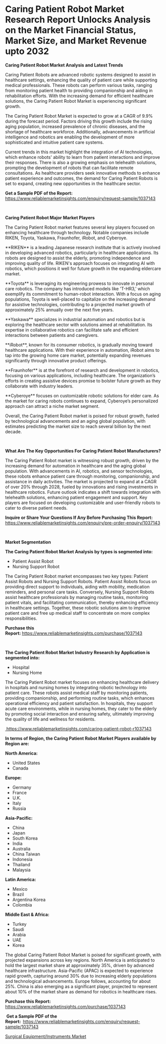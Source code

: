 <p><h1>Caring Patient Robot Market Research Report Unlocks Analysis on the Market Financial Status, Market Size, and Market Revenue upto 2032</h1></p><p><strong>Caring Patient Robot Market Analysis and Latest Trends</strong></p>
<p><p>Caring Patient Robots are advanced robotic systems designed to assist in healthcare settings, enhancing the quality of patient care while supporting medical professionals. These robots can perform various tasks, ranging from monitoring patient health to providing companionship and aiding in rehabilitation efforts. With the increasing demand for efficient healthcare solutions, the Caring Patient Robot Market is experiencing significant growth. </p><p>The Caring Patient Robot Market is expected to grow at a CAGR of 9.9% during the forecast period. Factors driving this growth include the rising aging population, increased prevalence of chronic diseases, and the shortage of healthcare workforce. Additionally, advancements in artificial intelligence and robotics are enabling the development of more sophisticated and intuitive patient care systems. </p><p>Current trends in this market highlight the integration of AI technologies, which enhance robots' ability to learn from patient interactions and improve their responses. There is also a growing emphasis on telehealth solutions, prompting the development of robots that can facilitate remote consultations. As healthcare providers seek innovative methods to enhance patient experience and outcomes, the demand for Caring Patient Robots is set to expand, creating new opportunities in the healthcare sector.</p></p>
<p><strong>Get a Sample PDF of the Report:&nbsp;</strong> <a href="https://www.reliablemarketinsights.com/enquiry/request-sample/1037143?utm_campaign=2183&utm_medium=2&utm_source=Github&utm_content=ia&utm_term=21032025&utm_id=caring-patient-robot">https://www.reliablemarketinsights.com/enquiry/request-sample/1037143</a></p>
<p>&nbsp;</p>
<p><strong>Caring Patient Robot Major Market Players</strong></p>
<p><p>The Caring Patient Robot market features several key players focused on enhancing healthcare through technology. Notable companies include RIKEN, Toyota, Yaskawa, Fraunhofer, iRobot, and Cyberoye.</p><p>**RIKEN** is a leading Japanese research institute that is actively involved in developing advanced robotics, particularly in healthcare applications. Its robots are designed to assist the elderly, promoting independence and improving quality of life. RIKEN's approach focuses on integrating AI with robotics, which positions it well for future growth in the expanding eldercare market.</p><p>**Toyota** is leveraging its engineering prowess to innovate in personal care robotics. The company has introduced models like 'T-HR3,' which exemplify its commitment to human-robot interaction. With a focus on aging populations, Toyota is well-placed to capitalize on the increasing demand for assistive technologies, contributing to a projected market growth of approximately 25% annually over the next five years.</p><p>**Yaskawa** specializes in industrial automation and robotics but is exploring the healthcare sector with solutions aimed at rehabilitation. Its expertise in collaborative robotics can facilitate safe and efficient interactions between patients and caregivers.</p><p>**iRobot**, known for its consumer robotics, is gradually moving toward healthcare applications. With their experience in automation, iRobot aims to tap into the growing home care market, potentially expanding revenues significantly through innovative product offerings.</p><p>**Fraunhofer** is at the forefront of research and development in robotics, focusing on various applications, including healthcare. The organization’s efforts in creating assistive devices promise to bolster future growth as they collaborate with industry leaders.</p><p>**Cyberoye** focuses on customizable robotic solutions for elder care. As the market for caring robots continues to expand, Cyberoye’s personalized approach can attract a niche market segment.</p><p>Overall, the Caring Patient Robot market is poised for robust growth, fueled by technological advancements and an aging global population, with estimates predicting the market size to reach several billion by the next decade.</p></p>
<p>&nbsp;</p>
<p><strong>What Are The Key Opportunities For Caring Patient Robot Manufacturers?</strong></p>
<p><p>The Caring Patient Robot market is witnessing robust growth, driven by the increasing demand for automation in healthcare and the aging global population. With advancements in AI, robotics, and sensor technologies, these robots enhance patient care through monitoring, companionship, and assistance in daily activities. The market is projected to expand at a CAGR of over 20% through 2028, fueled by innovations and rising investments in healthcare robotics. Future outlook indicates a shift towards integration with telehealth solutions, enhancing patient engagement and support. Key players are focused on developing customizable and user-friendly robots to cater to diverse patient needs.</p></p>
<p><strong>Inquire or Share Your Questions If Any Before Purchasing This Report:</strong> <a href="https://www.reliablemarketinsights.com/enquiry/pre-order-enquiry/1037143?utm_campaign=2183&utm_medium=2&utm_source=Github&utm_content=ia&utm_term=21032025&utm_id=caring-patient-robot">https://www.reliablemarketinsights.com/enquiry/pre-order-enquiry/1037143</a></p>
<p>&nbsp;</p>
<p><strong>Market Segmentation</strong></p>
<p><strong>The Caring Patient Robot Market Analysis by types is segmented into:</strong></p>
<p><ul><li>Patient Assist Robot</li><li>Nursing Support Robot</li></ul></p>
<p><p>The Caring Patient Robot market encompasses two key types: Patient Assist Robots and Nursing Support Robots. Patient Assist Robots focus on providing direct support to individuals, aiding with mobility, medication reminders, and personal care tasks. Conversely, Nursing Support Robots assist healthcare professionals by managing routine tasks, monitoring patient vitals, and facilitating communication, thereby enhancing efficiency in healthcare settings. Together, these robotic solutions aim to improve patient care and free up medical staff to concentrate on more complex responsibilities.</p></p>
<p><strong>Purchase this Report:&nbsp;</strong><a href="https://www.reliablemarketinsights.com/purchase/1037143?utm_campaign=2183&utm_medium=2&utm_source=Github&utm_content=ia&utm_term=21032025&utm_id=caring-patient-robot">https://www.reliablemarketinsights.com/purchase/1037143</a></p>
<p>&nbsp;</p>
<p><strong>The Caring Patient Robot Market Industry Research by Application is segmented into:</strong></p>
<p><ul><li>Hospital</li><li>Nursing Home</li></ul></p>
<p><p>The Caring Patient Robot market focuses on enhancing healthcare delivery in hospitals and nursing homes by integrating robotic technology into patient care. These robots assist medical staff by monitoring patients, providing companionship, and performing routine tasks, which enhances operational efficiency and patient satisfaction. In hospitals, they support acute care environments, while in nursing homes, they cater to the elderly by promoting social interaction and ensuring safety, ultimately improving the quality of life and wellness for residents.</p></p>
<p><a href="https://www.reliablemarketinsights.com/caring-patient-robot-r1037143?utm_campaign=2183&utm_medium=2&utm_source=Github&utm_content=ia&utm_term=21032025&utm_id=caring-patient-robot">&nbsp;https://www.reliablemarketinsights.com/caring-patient-robot-r1037143</a></p>
<p><strong>In terms of Region, the Caring Patient Robot Market Players available by Region are:</strong></p>
<p>
    <p> <strong> North America: </strong>
        <ul>
            <li>United States</li>
            <li>Canada</li>
        </ul>
        </p> 
    <p> <strong> Europe: </strong>
        <ul>
            <li>Germany</li>
            <li>France</li>
            <li>U.K.</li>
            <li>Italy</li>
            <li>Russia</li>
        </ul>
        </p> 
    <p> <strong> Asia-Pacific: </strong>
        <ul>
            <li>China</li>
            <li>Japan</li>
            <li>South Korea</li>
            <li>India</li>
            <li>Australia</li>
            <li>China Taiwan</li>
            <li>Indonesia</li>
            <li>Thailand</li>
            <li>Malaysia</li>
        </ul>
        </p> 
    <p> <strong> Latin America: </strong>
        <ul>
            <li>Mexico</li>
            <li>Brazil</li>
            <li>Argentina Korea</li>
            <li>Colombia</li>
        </ul>
        </p> 
    <p> <strong> Middle East & Africa: </strong>
        <ul>
            <li>Turkey</li>
            <li>Saudi</li>
            <li>Arabia</li>
            <li>UAE</li>
            <li>Korea</li>
        </ul>
    </p>
    </p>
<p><p>The global Caring Patient Robot Market is poised for significant growth, with projected expansions across key regions. North America is anticipated to hold the largest market share at approximately 35%, driven by advanced healthcare infrastructure. Asia-Pacific (APAC) is expected to experience rapid growth, capturing around 30% due to increasing elderly populations and technological advancements. Europe follows, accounting for about 25%. China is also emerging as a significant player, projected to represent about 10% of the market share as demand for robotics in healthcare rises.</p></p>
<p><strong>Purchase this Report: </strong><a href="https://www.reliablemarketinsights.com/purchase/1037143?utm_campaign=2183&utm_medium=2&utm_source=Github&utm_content=ia&utm_term=21032025&utm_id=caring-patient-robot">https://www.reliablemarketinsights.com/purchase/1037143</a></p>
<p>&nbsp;<strong>Get a Sample PDF of the Report:&nbsp;&nbsp;</strong><a href="https://www.reliablemarketinsights.com/enquiry/request-sample/1037143?utm_campaign=2183&utm_medium=2&utm_source=Github&utm_content=ia&utm_term=21032025&utm_id=caring-patient-robot">https://www.reliablemarketinsights.com/enquiry/request-sample/1037143</a></p>
<p><strong></strong></p>
<p><p><a href="https://github.com/SanjidaKhan901/Market-Research-Report-List-2/blob/main/surgical-equipmentinstruments-market.md?utm_campaign=2183&utm_medium=2&utm_source=Github&utm_content=ia&utm_term=21032025&utm_id=caring-patient-robot">Surgical Equipment/Instruments Market</a></p></p>